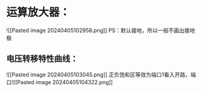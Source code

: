 # 运算放大器：
![[Pasted image 20240405102958.png]]
PS：默认接地，所以一般不画出接地极
## 电压转移特性曲线：
![[Pasted image 20240405103045.png]]
正负饱和区等效为端口1看入开路，端口![[Pasted image 20240405104322.png]]
